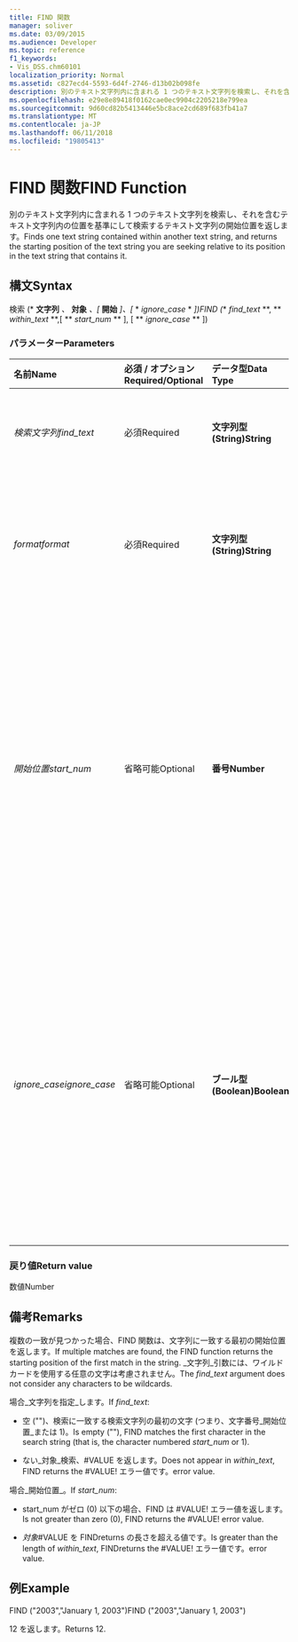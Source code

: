 ```yaml
---
title: FIND 関数
manager: soliver
ms.date: 03/09/2015
ms.audience: Developer
ms.topic: reference
f1_keywords:
- Vis_DSS.chm60101
localization_priority: Normal
ms.assetid: c827ecd4-5593-6d4f-2746-d13b02b098fe
description: 別のテキスト文字列内に含まれる 1 つのテキスト文字列を検索し、それを含むテキスト文字列内の位置を基準にして検索するテキスト文字列の開始位置を返します。
ms.openlocfilehash: e29e8e89418f0162cae0ec9904c2205218e799ea
ms.sourcegitcommit: 9d60cd82b5413446e5bc8ace2cd689f683fb41a7
ms.translationtype: MT
ms.contentlocale: ja-JP
ms.lasthandoff: 06/11/2018
ms.locfileid: "19805413"
---
```

# <a name="find-function"></a><span data-ttu-id="e17a1-103">FIND 関数</span><span class="sxs-lookup"><span data-stu-id="e17a1-103">FIND Function</span></span>

<span data-ttu-id="e17a1-104">別のテキスト文字列内に含まれる 1 つのテキスト文字列を検索し、それを含むテキスト文字列内の位置を基準にして検索するテキスト文字列の開始位置を返します。</span><span class="sxs-lookup"><span data-stu-id="e17a1-104">Finds one text string contained within another text string, and returns the starting position of the text string you are seeking relative to its position in the text string that contains it.</span></span>
  
## <a name="syntax"></a><span data-ttu-id="e17a1-105">構文</span><span class="sxs-lookup"><span data-stu-id="e17a1-105">Syntax</span></span>

<span data-ttu-id="e17a1-106">検索 (* **文字列** *、* **対象** *、[* **開始** *]、[* * *ignore_case* * *])</span><span class="sxs-lookup"><span data-stu-id="e17a1-106">FIND (** *find_text* **, ** *within_text* **,[ ** *start_num* ** ], [ ** *ignore_case* ** ])</span></span> 
  
### <a name="parameters"></a><span data-ttu-id="e17a1-107">パラメーター</span><span class="sxs-lookup"><span data-stu-id="e17a1-107">Parameters</span></span>

|<span data-ttu-id="e17a1-108">**名前**</span><span class="sxs-lookup"><span data-stu-id="e17a1-108">**Name**</span></span>|<span data-ttu-id="e17a1-109">**必須 / オプション**</span><span class="sxs-lookup"><span data-stu-id="e17a1-109">**Required/Optional**</span></span>|<span data-ttu-id="e17a1-110">**データ型**</span><span class="sxs-lookup"><span data-stu-id="e17a1-110">**Data Type**</span></span>|<span data-ttu-id="e17a1-111">**説明**</span><span class="sxs-lookup"><span data-stu-id="e17a1-111">**Description**</span></span>|
|:-----|:-----|:-----|:-----|
| <span data-ttu-id="e17a1-112">_検索文字列_</span><span class="sxs-lookup"><span data-stu-id="e17a1-112">_find_text_</span></span> <br/> |<span data-ttu-id="e17a1-113">必須</span><span class="sxs-lookup"><span data-stu-id="e17a1-113">Required</span></span>  <br/> |<span data-ttu-id="e17a1-114">**文字列型 (String)**</span><span class="sxs-lookup"><span data-stu-id="e17a1-114">**String**</span></span> <br/> |<span data-ttu-id="e17a1-115">検索する文字列を指定します。</span><span class="sxs-lookup"><span data-stu-id="e17a1-115">The text string you want to find.</span></span>  <br/> |
| <span data-ttu-id="e17a1-116">_format_</span><span class="sxs-lookup"><span data-stu-id="e17a1-116">_format_</span></span> <br/> |<span data-ttu-id="e17a1-117">必須</span><span class="sxs-lookup"><span data-stu-id="e17a1-117">Required</span></span>  <br/> |<span data-ttu-id="e17a1-118">**文字列型 (String)**</span><span class="sxs-lookup"><span data-stu-id="e17a1-118">**String**</span></span> <br/> |<span data-ttu-id="e17a1-119">検索する文字列を含んでいる文字列を指定します。</span><span class="sxs-lookup"><span data-stu-id="e17a1-119">The text string that contains the text you want to find.</span></span>  <br/> |
| <span data-ttu-id="e17a1-120">_開始位置_</span><span class="sxs-lookup"><span data-stu-id="e17a1-120">_start_num_</span></span> <br/> |<span data-ttu-id="e17a1-121">省略可能</span><span class="sxs-lookup"><span data-stu-id="e17a1-121">Optional</span></span>  <br/> |<span data-ttu-id="e17a1-122">**番号**</span><span class="sxs-lookup"><span data-stu-id="e17a1-122">**Number**</span></span> <br/> |<span data-ttu-id="e17a1-123">文字の検索を開始する位置。</span><span class="sxs-lookup"><span data-stu-id="e17a1-123">The character at which to start the search.</span></span> <span data-ttu-id="e17a1-124">_対象_の最初の文字は、1 です。</span><span class="sxs-lookup"><span data-stu-id="e17a1-124">The first character in  _within_text_ is 1.</span></span> <span data-ttu-id="e17a1-125">_開始位置_が指定されていない場合は 1 であると見なされます。</span><span class="sxs-lookup"><span data-stu-id="e17a1-125">If  _start_num_ is missing, it is assumed to be 1.</span></span>  <br/> |
| <span data-ttu-id="e17a1-126">_ignore_case_</span><span class="sxs-lookup"><span data-stu-id="e17a1-126">_ignore_case_</span></span> <br/> |<span data-ttu-id="e17a1-127">省略可能</span><span class="sxs-lookup"><span data-stu-id="e17a1-127">Optional</span></span>  <br/> |<span data-ttu-id="e17a1-128">**ブール型 (Boolean)**</span><span class="sxs-lookup"><span data-stu-id="e17a1-128">**Boolean**</span></span> <br/> |<span data-ttu-id="e17a1-p102">既定では、FIND 関数は大文字と小文字を区別します。大文字と小文字を区別しないようにするには、この引数の値を TRUE に設定します。</span><span class="sxs-lookup"><span data-stu-id="e17a1-p102">By default, the FIND function is case-sensitive. If you want the FIND function to ignore case, set this argument to TRUE.</span></span>  <br/> |
   
### <a name="return-value"></a><span data-ttu-id="e17a1-131">戻り値</span><span class="sxs-lookup"><span data-stu-id="e17a1-131">Return value</span></span>

<span data-ttu-id="e17a1-132">数値</span><span class="sxs-lookup"><span data-stu-id="e17a1-132">Number</span></span>
  
## <a name="remarks"></a><span data-ttu-id="e17a1-133">備考</span><span class="sxs-lookup"><span data-stu-id="e17a1-133">Remarks</span></span>

<span data-ttu-id="e17a1-134">複数の一致が見つかった場合、FIND 関数は、文字列に一致する最初の開始位置を返します。</span><span class="sxs-lookup"><span data-stu-id="e17a1-134">If multiple matches are found, the FIND function returns the starting position of the first match in the string.</span></span> <span data-ttu-id="e17a1-135">_文字列_引数には、ワイルドカードを使用する任意の文字は考慮されません。</span><span class="sxs-lookup"><span data-stu-id="e17a1-135">The  _find_text_ argument does not consider any characters to be wildcards.</span></span> 
  
<span data-ttu-id="e17a1-136">場合_文字列を指定_します。</span><span class="sxs-lookup"><span data-stu-id="e17a1-136">If  _find_text_:</span></span>
  
-  <span data-ttu-id="e17a1-137">空 ("")、検索に一致する検索文字列の最初の文字 (つまり、文字番号_開始位置_または 1)。</span><span class="sxs-lookup"><span data-stu-id="e17a1-137">Is empty (""), FIND matches the first character in the search string (that is, the character numbered  _start_num_ or 1).</span></span> 
    
- <span data-ttu-id="e17a1-138">ない_対象_検索、#VALUE を返します。</span><span class="sxs-lookup"><span data-stu-id="e17a1-138">Does not appear in  _within_text_, FIND returns the #VALUE!</span></span> <span data-ttu-id="e17a1-139">エラー値です。</span><span class="sxs-lookup"><span data-stu-id="e17a1-139">error value.</span></span> 
    
<span data-ttu-id="e17a1-140">場合_開始位置_。</span><span class="sxs-lookup"><span data-stu-id="e17a1-140">If  _start_num_:</span></span>
  
- <span data-ttu-id="e17a1-p105">start_num がゼロ (0) 以下の場合、FIND は #VALUE! エラー値を返します。</span><span class="sxs-lookup"><span data-stu-id="e17a1-p105">Is not greater than zero (0), FIND returns the #VALUE! error value.</span></span> 
    
- <span data-ttu-id="e17a1-143">_対象_#VALUE を FINDreturns の長さを超える値です。</span><span class="sxs-lookup"><span data-stu-id="e17a1-143">Is greater than the length of  _within_text_, FINDreturns the #VALUE!</span></span> <span data-ttu-id="e17a1-144">エラー値です。</span><span class="sxs-lookup"><span data-stu-id="e17a1-144">error value.</span></span> 
    
## <a name="example"></a><span data-ttu-id="e17a1-145">例</span><span class="sxs-lookup"><span data-stu-id="e17a1-145">Example</span></span>

<span data-ttu-id="e17a1-146">FIND ("2003","January 1, 2003")</span><span class="sxs-lookup"><span data-stu-id="e17a1-146">FIND ("2003","January 1, 2003")</span></span> 
  
<span data-ttu-id="e17a1-147">12 を返します。</span><span class="sxs-lookup"><span data-stu-id="e17a1-147">Returns 12.</span></span> 
  

